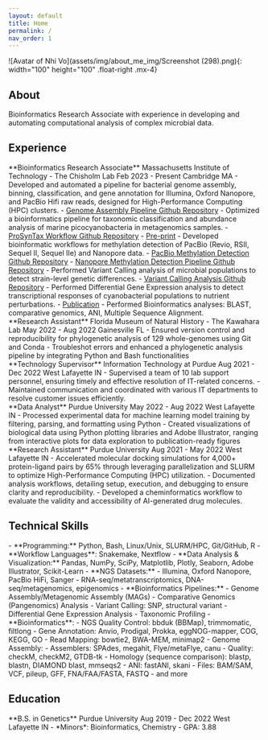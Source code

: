 ```yaml
---
layout: default
title: Home
permalink: /
nav_order: 1
---
```

![Avatar of Nhi Vo](assets/img/about_me_img/Screenshot (298).png){: width="100" height="100" .float-right .mx-4}   

## **About**  
<div class="fs-2 fw-400 lh-0.5" markdown="1">
Bioinformatics Research Associate with experience in developing and automating computational analysis of complex microbial data. 
</div>

## **Experience**
<div class="fs-2 fw-400 lh-0.5" markdown="1">
**Bioinformatics Research Associate**  
Massachusetts Institute of Technology - The Chisholm Lab   
Feb 2023 - Present  
Cambridge MA  
- Developed and automated a pipeline for bacterial genome assembly, binning, classification, and gene annotation for Illumina, Oxford Nanopore, and PacBio Hifi raw reads, designed for High-Performance Computing (HPC) clusters.
    - <a href="https://github.com/nhinvo/genome-assembly-pipeline" target="_blank">Genome Assembly Pipeline Github Repository</a>
- Optimized a bioinformatics pipeline for taxonomic classification and abundance analysis of marine picocyanobacteria in metagenomics samples.
    - <a href="https://github.com/jamesm224/ProSynTax-workflow/tree/main" target="_blank">ProSynTax Workflow Github Repository</a>
    - <a href="https://doi.org/10.1101/2025.03.20.644373" target="_blank">Pre-print</a>
- Developed bioinformatic workflows for methylation detection of PacBio (Revio, RSII, Sequel II, Sequel IIe) and Nanopore data.
    - <a href="https://github.com/nhinvo/pacbio-methylation" target="_blank">PacBio Methylation Detection Github Repository</a>
    - <a href="https://github.com/nhinvo/methylation-pipeline" target="_blank">Nanopore Methylation Detection Pipeline Github Repository</a>
- Performed Variant Calling analysis of microbial populations to detect strain-level genetic differences. 
    - <a href="https://github.com/nhinvo/biofilm-prochlorococcus" target="_blank">Variant Calling Analysis Github Repository</a>
- Performed Differential Gene Expression analysis to detect transcriptional responses of cyanobacterial populations to nutrient perturbations. 
    - <a href="https://doi.org/10.1093/ismeco/ycae131" target="_blank">Publication</a>
- Performed Bioinformatics analyses: BLAST, comparative genomics, ANI, Multiple Sequence Alignment.
</div>

<div class="fs-2 fw-400 lh-0.5" markdown="1">
**Research Assistant**  
Florida Museum of Natural History - The Kawahara Lab     
May 2022 - Aug 2022     
Gainesville FL  
- Ensured version control and reproducibility for phylogenetic analysis of 129 whole-genomes using Git and Conda
- Troubleshot errors and enhanced a phylogenetic analysis pipeline by integrating Python and Bash functionalities
</div>

<div class="fs-2 fw-400 lh-0.5" markdown="1">
**Technology Supervisor**   
Information Technology at Purdue  
Aug 2021 - Dec 2022   
West Lafayette IN  
- Supervised a team of 10 lab support personnel, ensuring timely and effective resolution of IT-related concerns. 
- Maintained communication and coordinated with various IT departments to resolve customer issues efficiently.
</div>

<div class="fs-2 fw-400 lh-0.5" markdown="1">
**Data Analyst**  
Purdue University  
May 2022 - Aug 2022   
West Lafayette IN  
- Processed experimental data for machine learning model training by filtering, parsing, and formatting using Python
- Created visualizations of biological data using Python plotting libraries and Adobe Illustrator, ranging from interactive
plots for data exploration to publication-ready figures
</div>

<div class="fs-2 fw-400 lh-0.5" markdown="1">
**Research Assistant**
Purdue University  
Aug 2021 - May 2022  
West Lafayette IN    
- Accelerated molecular docking simulations for 4,000+ protein-ligand pairs by 65% through leveraging parallelization and SLURM to optimize High-Performance Computing (HPC) utilization.
- Documented analysis workflows, detailing setup, execution, and debugging to ensure clarity and reproducibility. 
- Developed a cheminformatics workflow to evaluate the validity and accessibility of AI-generated drug molecules.
</div>

## **Technical Skills**
<div class="fs-2 fw-400 lh-0.5" markdown="1">
- **Programming:** Python, Bash, Linux/Unix, SLURM/HPC, Git/GitHub, R
- **Workflow Languages**: Snakemake, Nextflow 
- **Data Analysis & Visualization:** Pandas, NumPy, SciPy, Matplotlib, Plotly, Seaborn, Adobe Illustrator, Scikit-Learn  
- **NGS Datasets:** 
    - Illumina, Oxford Nanopore, PacBio HiFi, Sanger
    - RNA-seq/metatranscriptomics, DNA-seq/metagenomics, epigenomics
- **Bioinformatics Pipelines:** 
    - Genome Assembly/Metagenomic Assembly (MAGs)
    - Comparative Genomics (Pangenomics) Analysis 
    - Variant Calling: SNP, structural variant 
    - Differential Gene Expression Analysis  
    - Taxonomic Profiling 
- **Bioinformatics**:  
    - NGS Quality Control: bbduk (BBMap), trimmomatic, filtlong
    - Gene Annotation: Anvio, Prodigal, Prokka, eggNOG-mapper, COG, KEGG, GO
    - Read Mapping: bowtie2, BWA-MEM, minimap2
    - Genome Assembly: 
        - Assemblers: SPAdes, megahit, Flye/metaFlye, canu
        - Quality: checkM, checkM2, GTDB-tk
    - Homology (sequence comparison): blastp, blastn, DIAMOND blast, mmseqs2
    - ANI: fastANI, skani
    - Files: BAM/SAM, VCF, pileup, GFF, FNA/FAA/FASTA, FASTQ
    - and more
</div>

## **Education** 
<div class="fs-2 fw-400 lh-0.5" markdown="1">
**B.S. in Genetics**  
Purdue University  
Aug 2019 - Dec 2022  
West Lafayette IN  
- *Minors*: Bioinformatics, Chemistry     
- GPA: 3.88  
</div>

